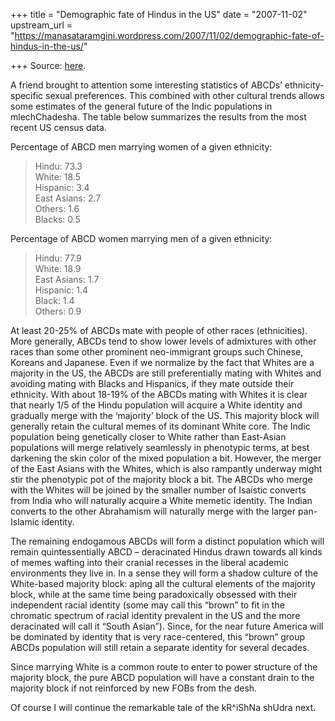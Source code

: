 +++
title = "Demographic fate of Hindus in the US"
date = "2007-11-02"
upstream_url = "https://manasataramgini.wordpress.com/2007/11/02/demographic-fate-of-hindus-in-the-us/"

+++
Source: [here](https://manasataramgini.wordpress.com/2007/11/02/demographic-fate-of-hindus-in-the-us/).

A friend brought to attention some interesting statistics of ABCDs’ ethnicity-specific sexual preferences. This combined with other cultural trends allows some estimates of the general future of the Indic populations in mlechChadesha. The table below summarizes the results from the most recent US census data.

Percentage of ABCD men marrying women of a given ethnicity:

> Hindu: 73.3  
> White: 18.5  
> Hispanic: 3.4  
> East Asians: 2.7  
> Others: 1.6  
> Blacks: 0.5

Percentage of ABCD women marrying men of a given ethnicity:

> Hindu: 77.9  
> White: 18.9  
> East Asians: 1.7  
> Hispanic: 1.4  
> Black: 1.4  
> Others: 0.9

At least 20-25% of ABCDs mate with people of other races (ethnicities). More generally, ABCDs tend to show lower levels of admixtures with other races than some other prominent neo-immigrant groups such Chinese, Koreans and Japanese. Even if we normalize by the fact that Whites are a majority in the US, the ABCDs are still preferentially mating with Whites and avoiding mating with Blacks and Hispanics, if they mate outside their ethnicity. With about 18-19% of the ABCDs mating with Whites it is clear that nearly 1/5 of the Hindu population will acquire a White identity and gradually merge with the ‘majority’ block of the US. This majority block will generally retain the cultural memes of its dominant White core. The Indic population being genetically closer to White rather than East-Asian populations will merge relatively seamlessly in phenotypic terms, at best darkening the skin color of the mixed population a bit. However, the merger of the East Asians with the Whites, which is also rampantly underway might stir the phenotypic pot of the majority block a bit. The ABCDs who merge with the Whites will be joined by the smaller number of Isaistic converts from India who will naturally acquire a White memetic identity. The Indian converts to the other Abrahamism will naturally merge with the larger pan-Islamic identity.

The remaining endogamous ABCDs will form a distinct population which will remain quintessentially ABCD – deracinated Hindus drawn towards all kinds of memes wafting into their cranial recesses in the liberal academic environments they live in. In a sense they will form a shadow culture of the White-based majority block: aping all the cultural elements of the majority block, while at the same time being paradoxically obsessed with their independent racial identity (some may call this “brown” to fit in the chromatic spectrum of racial identity prevalent in the US and the more deracinated will call it “South Asian”). Since, for the near future America will be dominated by identity that is very race-centered, this “brown” group ABCDs population will still retain a separate identity for several decades.

Since marrying White is a common route to enter to power structure of the majority block, the pure ABCD population will have a constant drain to the majority block if not reinforced by new FOBs from the desh.

Of course I will continue the remarkable tale of the kR^iShNa shUdra next.

